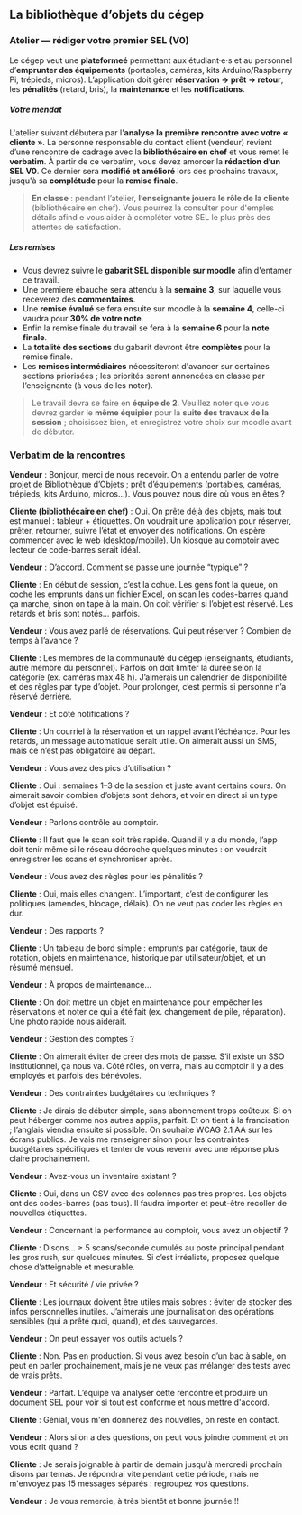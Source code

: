 ## La bibliothèque d’objets du cégep

### Atelier — rédiger votre premier SEL (V0)
Le cégep veut une **plateformeé** permettant aux étudiant·e·s et au personnel d’**emprunter des équipements** (portables, caméras, kits Arduino/Raspberry Pi, trépieds, micros). L’application doit gérer **réservation → prêt → retour**, les **pénalités** (retard, bris), la **maintenance** et les **notifications**. 

##### **Votre mendat**
L'atelier suivant débutera par l'**analyse la première rencontre avec votre « cliente »**. La personne responsable du contact client (vendeur) revient d’une rencontre de cadrage avec la **bibliothécaire en chef** et vous remet le **verbatim**. À partir de ce verbatim, vous devez amorcer la **rédaction d’un SEL V0**. Ce dernier sera **modifié et amélioré** lors des prochains travaux, jusqu'à sa **complétude** pour la **remise finale**.

> **En classe** : pendant l’atelier, **l’enseignante jouera le rôle de la cliente** (bibliothécaire en chef). Vous pourrez la consulter pour d'emples détails afind e vous aider à compléter votre SEL le plus près des attentes de satisfaction. 

##### **Les remises** 
- Vous devrez suivre le **gabarit SEL disponible sur moodle** afin d'entamer ce travail. 
- Une premiere ébauche sera attendu à la **semaine 3**, sur laquelle vous receverez des **commentaires**. 
- Une **remise évalué** se fera ensuite sur moodle à la **semaine 4**, celle-ci vaudra pour **30% de votre note**. 
- Enfin la remise finale du travail se fera à la **semaine 6** pour la **note finale**. 
- La **totalité des sections** du gabarit devront être **complètes** pour la remise finale. 
- Les **remises intermédiaires** nécessiteront d'avancer sur certaines sections priorisées ; les priorités seront annoncées en classe par l’enseignante (à vous de les noter).
> Le travail devra se faire en **équipe de 2**. Veuillez noter que vous devrez garder le **même équipier** pour la **suite des travaux de la session** ; choisissez bien, et enregistrez votre choix sur moodle avant de débuter. 
<div style="break-before: page;"></div>

### **Verbatim de la rencontres**
**Vendeur** : Bonjour, merci de nous recevoir. On a entendu parler de votre projet de Bibliothèque d’Objets ; prêt d’équipements (portables, caméras, trépieds, kits Arduino, micros…). Vous pouvez nous dire où vous en êtes ?

**Cliente (bibliothécaire en chef)** : Oui. On prête déjà des objets, mais tout est manuel : tableur + étiquettes. On voudrait une application pour réserver, prêter, retourner, suivre l’état et envoyer des notifications. On espère commencer avec le web (desktop/mobile). Un kiosque au comptoir avec lecteur de code-barres serait idéal.

**Vendeur** : D’accord. Comment se passe une journée “typique” ?

**Cliente** : En début de session, c’est la cohue. Les gens font la queue, on coche les emprunts dans un fichier Excel, on scan les codes-barres quand ça marche, sinon on tape à la main. On doit vérifier si l’objet est réservé. Les retards et bris sont notés… parfois.

**Vendeur** : Vous avez parlé de réservations. Qui peut réserver ? Combien de temps à l’avance ?

**Cliente** : Les membres de la communauté du cégep (enseignants, étudiants, autre membre du personnel). Parfois on doit limiter la durée selon la catégorie (ex. caméras max 48 h). J’aimerais un calendrier de disponibilité et des règles par type d’objet. Pour prolonger, c’est permis si personne n’a réservé derrière.

**Vendeur** : Et côté notifications ?

**Cliente** : Un courriel à la réservation et un rappel avant l’échéance. Pour les retards, un message automatique serait utile. On aimerait aussi un SMS, mais ce n’est pas obligatoire au départ.

**Vendeur** : Vous avez des pics d’utilisation ?

**Cliente** : Oui : semaines 1–3 de la session et juste avant certains cours. On aimerait savoir combien d’objets sont dehors, et voir en direct si un type d’objet est épuisé.

**Vendeur** : Parlons contrôle au comptoir.

**Cliente** : Il faut que le scan soit très rapide. Quand il y a du monde, l’app doit tenir même si le réseau décroche quelques minutes : on voudrait enregistrer les scans et synchroniser après.

**Vendeur** : Vous avez des règles pour les pénalités ?

**Cliente** : Oui, mais elles changent. L’important, c’est de configurer les politiques (amendes, blocage, délais). On ne veut pas coder les règles en dur.

**Vendeur** : Des rapports ?

**Cliente** : Un tableau de bord simple : emprunts par catégorie, taux de rotation, objets en maintenance, historique par utilisateur/objet, et un résumé mensuel.

**Vendeur** : À propos de maintenance…

**Cliente** : On doit mettre un objet en maintenance pour empêcher les réservations et noter ce qui a été fait (ex. changement de pile, réparation). Une photo rapide nous aiderait.

**Vendeur** : Gestion des comptes ?

**Cliente** : On aimerait éviter de créer des mots de passe. S’il existe un SSO institutionnel, ça nous va. Côté rôles, on verra, mais au comptoir il y a des employés et parfois des bénévoles.

**Vendeur** : Des contraintes budgétaires ou techniques ?

**Cliente** : Je dirais de débuter simple, sans abonnement trops coûteux. Si on peut héberger comme nos autres applis, parfait. Et on tient à la francisation ; l’anglais viendra ensuite si possible. On souhaite WCAG 2.1 AA sur les écrans publics. 
Je vais me renseigner sinon pour les contraintes budgétaires spécifiques et tenter de vous revenir avec une réponse plus claire prochainement. 

**Vendeur** : Avez-vous un inventaire existant ?

**Cliente** : Oui, dans un CSV avec des colonnes pas très propres. Les objets ont des codes-barres (pas tous). Il faudra importer et peut-être recoller de nouvelles étiquettes.

**Vendeur** : Concernant la performance au comptoir, vous avez un objectif ?

**Cliente** : Disons… ≥ 5 scans/seconde cumulés au poste principal pendant les gros rush, sur quelques minutes. Si c’est irréaliste, proposez quelque chose d’atteignable et mesurable.

**Vendeur** : Et sécurité / vie privée ?

**Cliente** : Les journaux doivent être utiles mais sobres : éviter de stocker des infos personnelles inutiles. J’aimerais une journalisation des opérations sensibles (qui a prêté quoi, quand), et des sauvegardes.

**Vendeur** : On peut essayer vos outils actuels ?

**Cliente** : Non. Pas en production. Si vous avez besoin d’un bac à sable, on peut en parler prochainement, mais je ne veux pas mélanger des tests avec de vrais prêts.

**Vendeur** : Parfait. L’équipe va analyser cette rencontre et produire un document SEL pour voir si tout est conforme et nous mettre d'accord. 

**Cliente** : Génial, vous m'en donnerez des nouvelles, on reste en contact. 

**Vendeur** : Alors si on a des questions, on peut vous joindre comment et on vous écrit quand ?

**Cliente** : Je serais joignable à partir de demain jusqu'à mercredi prochain disons par temas. Je répondrai vite pendant cette période, mais ne m'envoyez pas 15 messages séparés : regroupez vos questions.

**Vendeur** : Je vous remercie, à très bientôt et bonne journée !!
